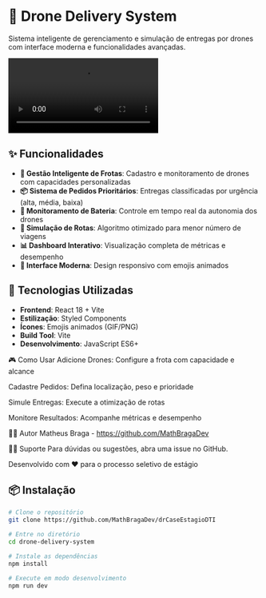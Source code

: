 # 🚁 Drone Delivery System

Sistema inteligente de gerenciamento e simulação de entregas por drones com interface moderna e funcionalidades avançadas.

![Dashboard](docs/Demonstrativo.mp4)

## ✨ Funcionalidades

- **🎯 Gestão Inteligente de Frotas**: Cadastro e monitoramento de drones com capacidades personalizadas
- **📦 Sistema de Pedidos Prioritários**: Entregas classificadas por urgência (alta, média, baixa)
- **🔋 Monitoramento de Bateria**: Controle em tempo real da autonomia dos drones
- **🔄 Simulação de Rotas**: Algoritmo otimizado para menor número de viagens
- **📊 Dashboard Interativo**: Visualização completa de métricas e desempenho
- **🎨 Interface Moderna**: Design responsivo com emojis animados

## 🚀 Tecnologias Utilizadas

- **Frontend**: React 18 + Vite
- **Estilização**: Styled Components
- **Ícones**: Emojis animados (GIF/PNG)
- **Build Tool**: Vite
- **Desenvolvimento**: JavaScript ES6+

🎮 Como Usar
Adicione Drones: Configure a frota com capacidade e alcance

Cadastre Pedidos: Defina localização, peso e prioridade

Simule Entregas: Execute a otimização de rotas

Monitore Resultados: Acompanhe métricas e desempenho

👨‍💻 Autor
Matheus Braga - https://github.com/MathBragaDev

🙋‍♂️ Suporte
Para dúvidas ou sugestões, abra uma issue no GitHub.

Desenvolvido com ❤️ para o processo seletivo de estágio

## 📦 Instalação

```bash
# Clone o repositório
git clone https://github.com/MathBragaDev/drCaseEstagioDTI

# Entre no diretório
cd drone-delivery-system

# Instale as dependências
npm install

# Execute em modo desenvolvimento
npm run dev
